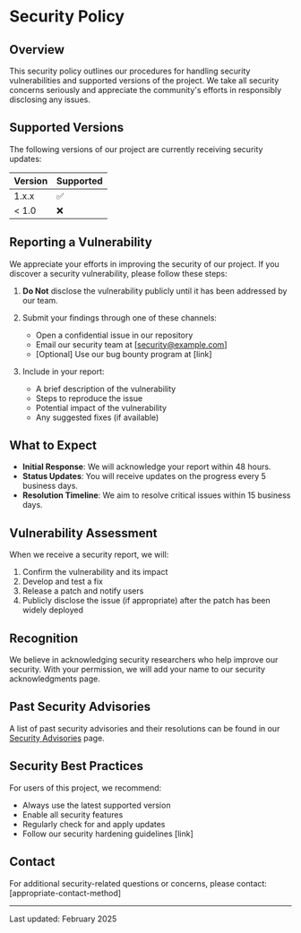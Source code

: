 # Security Policy

## Overview
This security policy outlines our procedures for handling security vulnerabilities and supported versions of the project. We take all security concerns seriously and appreciate the community's efforts in responsibly disclosing any issues.

## Supported Versions

The following versions of our project are currently receiving security updates:

| Version | Supported          |
| ------- | ------------------ |
| 1.x.x   | :white_check_mark: |
| < 1.0   | :x:               |

## Reporting a Vulnerability

We appreciate your efforts in improving the security of our project. If you discover a security vulnerability, please follow these steps:

1. **Do Not** disclose the vulnerability publicly until it has been addressed by our team.

2. Submit your findings through one of these channels:
   - Open a confidential issue in our repository
   - Email our security team at [security@example.com]
   - [Optional] Use our bug bounty program at [link]

3. Include in your report:
   - A brief description of the vulnerability
   - Steps to reproduce the issue
   - Potential impact of the vulnerability
   - Any suggested fixes (if available)

## What to Expect

- **Initial Response**: We will acknowledge your report within 48 hours.
- **Status Updates**: You will receive updates on the progress every 5 business days.
- **Resolution Timeline**: We aim to resolve critical issues within 15 business days.

## Vulnerability Assessment

When we receive a security report, we will:

1. Confirm the vulnerability and its impact
2. Develop and test a fix
3. Release a patch and notify users
4. Publicly disclose the issue (if appropriate) after the patch has been widely deployed

## Recognition

We believe in acknowledging security researchers who help improve our security. With your permission, we will add your name to our security acknowledgments page.

## Past Security Advisories

A list of past security advisories and their resolutions can be found in our [Security Advisories](link-to-advisories) page.

## Security Best Practices

For users of this project, we recommend:

- Always use the latest supported version
- Enable all security features
- Regularly check for and apply updates
- Follow our security hardening guidelines [link]

## Contact

For additional security-related questions or concerns, please contact:
[appropriate-contact-method]

---
Last updated: February 2025
